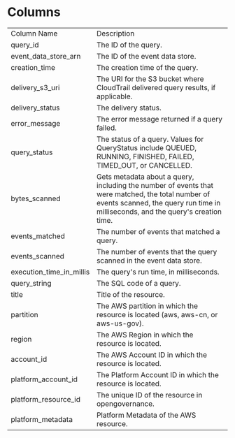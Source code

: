 # Columns  

<table>
	<tr><td>Column Name</td><td>Description</td></tr>
	<tr><td>query_id</td><td>The ID of the query.</td></tr>
	<tr><td>event_data_store_arn</td><td>The ID of the event data store.</td></tr>
	<tr><td>creation_time</td><td>The creation time of the query.</td></tr>
	<tr><td>delivery_s3_uri</td><td>The URI for the S3 bucket where CloudTrail delivered query results, if applicable.</td></tr>
	<tr><td>delivery_status</td><td>The delivery status.</td></tr>
	<tr><td>error_message</td><td>The error message returned if a query failed.</td></tr>
	<tr><td>query_status</td><td>The status of a query. Values for QueryStatus include QUEUED, RUNNING, FINISHED, FAILED, TIMED_OUT, or CANCELLED.</td></tr>
	<tr><td>bytes_scanned</td><td>Gets metadata about a query, including the number of events that were matched, the total number of events scanned, the query run time in milliseconds, and the query&#39;s creation time.</td></tr>
	<tr><td>events_matched</td><td>The number of events that matched a query.</td></tr>
	<tr><td>events_scanned</td><td>The number of events that the query scanned in the event data store.</td></tr>
	<tr><td>execution_time_in_millis</td><td>The query&#39;s run time, in milliseconds.</td></tr>
	<tr><td>query_string</td><td>The SQL code of a query.</td></tr>
	<tr><td>title</td><td>Title of the resource.</td></tr>
	<tr><td>partition</td><td>The AWS partition in which the resource is located (aws, aws-cn, or aws-us-gov).</td></tr>
	<tr><td>region</td><td>The AWS Region in which the resource is located.</td></tr>
	<tr><td>account_id</td><td>The AWS Account ID in which the resource is located.</td></tr>
	<tr><td>platform_account_id</td><td>The Platform Account ID in which the resource is located.</td></tr>
	<tr><td>platform_resource_id</td><td>The unique ID of the resource in opengovernance.</td></tr>
	<tr><td>platform_metadata</td><td>Platform Metadata of the AWS resource.</td></tr>
</table>